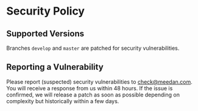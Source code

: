 # Security Policy

## Supported Versions

Branches `develop` and `master` are patched for security vulnerabilities.

## Reporting a Vulnerability

Please report (suspected) security vulnerabilities to check@meedan.com. You will receive a response from us within 48 hours. If the issue is confirmed, we will release a patch as soon as possible depending on complexity but historically within a few days.
